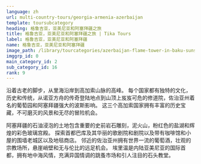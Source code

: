 ```yaml
---
language: zh
url: multi-country-tours/georgia-armenia-azerbaijan
template: toursubcategory
heading: 格鲁吉亚，亚美尼亚和阿塞拜疆之旅
title: 格鲁吉亚，亚美尼亚和阿塞拜疆之旅 | Tika Tours
label: 格鲁吉亚，亚美尼亚和阿塞拜疆
name: 格鲁吉亚，亚美尼亚和阿塞拜疆
image_path: /library/tourcategories/azerbaijan-flame-tower-in-baku-sunset-buildings_230514868.jpg
imggrp_id: 0
main_category_id: 2
sub_category_id: 16
rank: 9
---
```

<div class="row content-row"><!-- 1400 (2)-->
<div class="col-xs-12 col-sm-6 col-md-6"><!-- 1860 -->

沿着古老的脚步，从里海沿岸到高加索山脉的高峰。 每个国家都有独特的文化，历史和传统，从诺亚方舟的传奇登陆地点到山顶上岌岌可危的修道院，佐治亚州着名的葡萄园和阿塞拜疆强大的波斯影响。
这三个高加索国家拥有丰富的历史宝藏，不可磨灭的风景和无尽的冒险机会。

</div>

<div class="col-xs-12 col-sm-6 col-md-6"><!-- 1861 -->

阿塞拜疆的石油浸泡的土地包含重要的史前岩石雕刻，泥火山，粉红色的盐湖和辉煌的彩色玻璃宫殿。 探索首都巴库及其华丽的歌剧院和剧院以及带有咖啡馆和小屋的围墙老城区以及地毯商店。
邻近的佐治亚州拥有世界一流的葡萄酒，壮观的宗教场所，悬崖峭壁和无与伦比的远足机会。 埃里温是内陆亚美尼亚的国际首都，拥有地中海风情，充满异国情调的跳蚤市场和引人注目的石头教堂。

</div>

</div>
